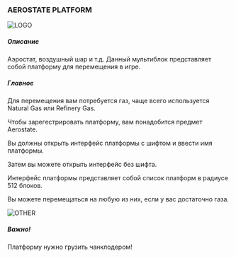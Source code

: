 ### AEROSTATE PLATFORM

![LOGO](https://cdn.discordapp.com/attachments/916393114166525974/928212885841264650/AEROSTATE.png)

##### Описание

Аэростат, воздушный шар и т.д. Данный мультиблок представляет собой платформу для перемещения в игре.

##### Главное

Для перемещения вам потребуется газ, чаще всего используется Natural Gas или Refinery Gas.

Чтобы зарегестрировать платформу, вам понадобится предмет Aerostate.


Вы должны открыть интерфейс платформы с шифтом и ввести имя платформы.

Затем вы можете открыть интерфейс без шифта.


Интерфейс платформы представляет собой список платформ в радиусе 512 блоков.


Вы можете перемещаться на любую из них, если у вас достаточно газа.

![OTHER](https://i.imgur.com/b5WZVIJ.gif)

##### Важно!

Платформу нужно грузить чанклодером!
